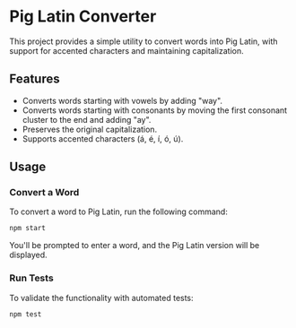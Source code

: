 # Pig Latin Converter

This project provides a simple utility to convert words into Pig Latin, with support for accented characters and maintaining capitalization.

## Features

- Converts words starting with vowels by adding "way".
- Converts words starting with consonants by moving the first consonant cluster to the end and adding "ay".
- Preserves the original capitalization.
- Supports accented characters (á, é, í, ó, ú).

## Usage

### Convert a Word

To convert a word to Pig Latin, run the following command:

```bash
npm start
```

You'll be prompted to enter a word, and the Pig Latin version will be displayed.

### Run Tests

To validate the functionality with automated tests:

```bash
npm test
```
